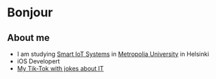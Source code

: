 <h1>Bonjour</h1>

<h2>About  me</h2>

* I am studying [Smart IoT Systems](https://opinto-opas.metropolia.fi/en/88094/en/70331/TXL20S1/2164/year/2020) in [Metropolia University](https://www.google.com/search?client=safari&rls=en&q=Metropolia+university&ie=UTF-8&oe=UTF-8) in Helsinki<br>
* iOS Developert<br>
* [My Tik-Tok with jokes about IT](https://www.tiktok.com/@kateridzhe)



